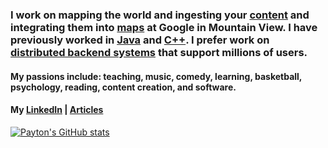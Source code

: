 ### I work on mapping the world and ingesting your [content](https://blog.google/products/maps/google-maps-101-how-contributed-content-makes-maps-helpful/) and integrating them into [maps](https://www.google.com/maps) at Google in Mountain View. I have previously worked in [Java](https://docs.oracle.com/javase/8/docs/technotes/guides/language/) and [C++](https://cplusplus.com/info/description/). I prefer work on [distributed backend systems](https://www.youtube.com/playlist?list=PLrw6a1wE39_tb2fErI4-WkMbsvGQk9_UB) that support millions of users.

#### My passions include: teaching, music, comedy, learning, basketball, psychology, reading, content creation, and software. 

#### My [LinkedIn](https://www.linkedin.com/in/payton-d-78a7a2171) | [Articles](https://medium.com/@JabariD)

[![Payton's GitHub stats](https://github-readme-stats.vercel.app/api?username=jabarid&count_private=true&theme=cobalt)](https://github.com/anuraghazra/github-readme-stats)
